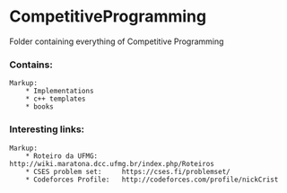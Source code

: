 # CompetitiveProgramming

Folder containing everything of Competitive Programming

### Contains:<br/>
    Markup:
        * Implementations
        * c++ templates
        * books

### Interesting links:<br/>
    Markup:
        * Roteiro da UFMG:      http://wiki.maratona.dcc.ufmg.br/index.php/Roteiros
        * CSES problem set:     https://cses.fi/problemset/
        * Codeforces Profile:   http://codeforces.com/profile/nickCrist
